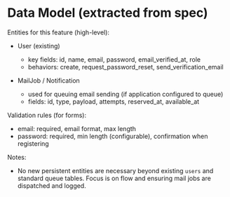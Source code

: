 # Data Model (extracted from spec)

Entities for this feature (high-level):

- User (existing)
  - key fields: id, name, email, password, email_verified_at, role
  - behaviors: create, request_password_reset, send_verification_email

- MailJob / Notification
  - used for queuing email sending (if application configured to queue)
  - fields: id, type, payload, attempts, reserved_at, available_at

Validation rules (for forms):
- email: required, email format, max length
- password: required, min length (configurable), confirmation when registering

Notes:
- No new persistent entities are necessary beyond existing `users` and standard queue tables. Focus is on flow and ensuring mail jobs are dispatched and logged.

